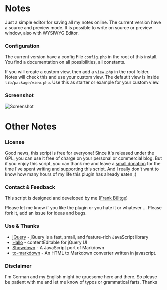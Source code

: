 # Notes
Just a simple editor for saving all my notes online.
The current version have a source and preview mode. It is possible to write on source or preview window, also with WYSIWYG Editor.

### Configuration
The current version have a config File `config.php` in the root of this install.
You find a documentation on all possibilities, all constants.

If you will create a custom view, then add a `view.php` in the root folder. Notes will check this and use your custom view. The defautlt view is inside `lib/package/view.php`. Use this as starter or example for your custom view.

### Screenshot
![Screenshot](https://raw.github.com/bueltge/Notes/master/assets/screenshot.png "A screenshot")

# Other Notes

### License
Good news, this script is free for everyone! Since it's released under the GPL, you can use it free of charge on your personal or commercial blog. But if you enjoy this script, you can thank me and leave a [small donation](http://bueltge.de/wunschliste/) for the time I've spent writing and supporting this script. And I really don't want to know how many hours of my life this plugin has already eaten ;)

### Contact & Feedback
This script is designed and developed by me ([Frank Bültge](http://bueltge.de))

Please let me know if you like the plugin or you hate it or whatever ... Please fork it, add an issue for ideas and bugs.

### Use & Thanks
 * [jQuery](http://jquery.com/) - jQuery is a fast, small, and feature-rich JavaScript library
 * [Hallo](http://hallojs.org/) - contentEditable for jQuery UI 
 * [Showdown](https://github.com/coreyti/showdown) - A JavaScript port of Markdown
 * [to-markdown](http://domchristie.github.io/to-markdown/) - An HTML to Markdown converter written in javascript.

### Disclaimer
I'm German and my English might be gruesome here and there. So please be patient with me and let me know of typos or grammatical farts. Thanks